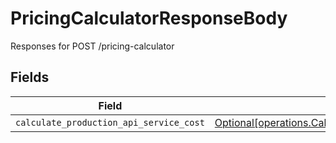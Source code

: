 # PricingCalculatorResponseBody

Responses for POST /pricing-calculator


## Fields

| Field                                                                                                                  | Type                                                                                                                   | Required                                                                                                               | Description                                                                                                            |
| ---------------------------------------------------------------------------------------------------------------------- | ---------------------------------------------------------------------------------------------------------------------- | ---------------------------------------------------------------------------------------------------------------------- | ---------------------------------------------------------------------------------------------------------------------- |
| `calculate_production_api_service_cost`                                                                                | [Optional[operations.CalculateProductionAPIServiceCost]](../../models/operations/calculateproductionapiservicecost.md) | :heavy_minus_sign:                                                                                                     | N/A                                                                                                                    |
